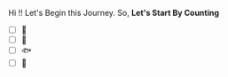 Hi !!
Let's Begin this Journey.
So, **Let's Start By Counting** 
-[ ] :honeybee:
-[ ] :sunflower:
-[ ] :fish:
-[ ] :dragon:
